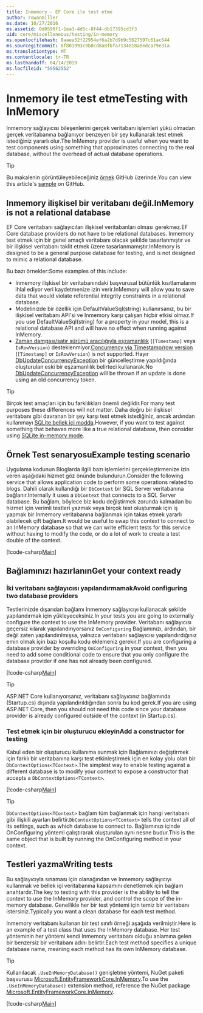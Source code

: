 ```yaml
---
title: Inmemory - EF Core ile test etme
author: rowanmiller
ms.date: 10/27/2016
ms.assetid: 0d0590f1-1ea3-4d5c-8f44-db17395cd3f3
uid: core/miscellaneous/testing/in-memory
ms.openlocfilehash: 8aaea52f22954ef6a2b7d9b9c5627597c61ac644
ms.sourcegitcommit: 8f801993c9b8cd8a8fbfa7134818a8edca79e31a
ms.translationtype: MT
ms.contentlocale: tr-TR
ms.lasthandoff: 04/14/2019
ms.locfileid: "59562552"
---
```

# <a name="testing-with-inmemory"></a><span data-ttu-id="80d93-102">Inmemory ile test etme</span><span class="sxs-lookup"><span data-stu-id="80d93-102">Testing with InMemory</span></span>

<span data-ttu-id="80d93-103">Inmemory sağlayıcısı bileşenlerini gerçek veritabanı işlemleri yükü olmadan gerçek veritabanına bağlanıyor benzeyen bir şey kullanarak test etmek istediğiniz yararlı olur.</span><span class="sxs-lookup"><span data-stu-id="80d93-103">The InMemory provider is useful when you want to test components using something that approximates connecting to the real database, without the overhead of actual database operations.</span></span>

> [!TIP]  
> <span data-ttu-id="80d93-104">Bu makalenin görüntüleyebileceğiniz [örnek](https://github.com/aspnet/EntityFramework.Docs/tree/master/samples/core/Miscellaneous/Testing) GitHub üzerinde.</span><span class="sxs-lookup"><span data-stu-id="80d93-104">You can view this article's [sample](https://github.com/aspnet/EntityFramework.Docs/tree/master/samples/core/Miscellaneous/Testing) on GitHub.</span></span>

## <a name="inmemory-is-not-a-relational-database"></a><span data-ttu-id="80d93-105">Inmemory ilişkisel bir veritabanı değil.</span><span class="sxs-lookup"><span data-stu-id="80d93-105">InMemory is not a relational database</span></span>

<span data-ttu-id="80d93-106">EF Core veritabanı sağlayıcıları ilişkisel veritabanları olması gerekmez.</span><span class="sxs-lookup"><span data-stu-id="80d93-106">EF Core database providers do not have to be relational databases.</span></span> <span data-ttu-id="80d93-107">Inmemory test etmek için bir genel amaçlı veritabanı olacak şekilde tasarlanmıştır ve bir ilişkisel veritabanı taklit etmek üzere tasarlanmamıştır.</span><span class="sxs-lookup"><span data-stu-id="80d93-107">InMemory is designed to be a general purpose database for testing, and is not designed to mimic a relational database.</span></span>

<span data-ttu-id="80d93-108">Bu bazı örnekler:</span><span class="sxs-lookup"><span data-stu-id="80d93-108">Some examples of this include:</span></span>

* <span data-ttu-id="80d93-109">Inmemory ilişkisel bir veritabanındaki başvurusal bütünlük kısıtlamalarını ihlal ediyor veri kaydetmenize izin verir.</span><span class="sxs-lookup"><span data-stu-id="80d93-109">InMemory will allow you to save data that would violate referential integrity constraints in a relational database.</span></span>
* <span data-ttu-id="80d93-110">Modelinizde bir özellik için DefaultValueSql(string) kullanırsanız, bu bir ilişkisel veritabanı API'si ve Inmemory karşı çalışan hiçbir etkisi olmaz.</span><span class="sxs-lookup"><span data-stu-id="80d93-110">If you use DefaultValueSql(string) for a property in your model, this is a relational database API and will have no effect when running against InMemory.</span></span>
* <span data-ttu-id="80d93-111">[Zaman damgası/satır sürümü aracılığıyla eşzamanlılık](xref:core/modeling/concurrency#timestamprow-version) (`[Timestamp]` veya `IsRowVersion`) desteklenmiyor.</span><span class="sxs-lookup"><span data-stu-id="80d93-111">[Concurrency via Timestamp/row version](xref:core/modeling/concurrency#timestamprow-version) (`[Timestamp]` or `IsRowVersion`) is not supported.</span></span> <span data-ttu-id="80d93-112">Hayır [DbUpdateConcurrencyException](https://docs.microsoft.com/dotnet/api/microsoft.entityframeworkcore.dbupdateconcurrencyexception) bir güncelleştirme yapıldığında oluşturulan eski bir eşzamanlılık belirteci kullanarak.</span><span class="sxs-lookup"><span data-stu-id="80d93-112">No [DbUpdateConcurrencyException](https://docs.microsoft.com/dotnet/api/microsoft.entityframeworkcore.dbupdateconcurrencyexception) will be thrown if an update is done using an old concurrency token.</span></span>

> [!TIP]  
> <span data-ttu-id="80d93-113">Birçok test amaçları için bu farklılıkları önemli değildir.</span><span class="sxs-lookup"><span data-stu-id="80d93-113">For many test purposes these differences will not matter.</span></span> <span data-ttu-id="80d93-114">Daha doğru bir ilişkisel veritabanı gibi davranan bir şey karşı test etmek istediğiniz, ancak ardından kullanmayı [SQLite bellek içi modda](sqlite.md).</span><span class="sxs-lookup"><span data-stu-id="80d93-114">However, if you want to test against something that behaves more like a true relational database, then consider using [SQLite in-memory mode](sqlite.md).</span></span>

## <a name="example-testing-scenario"></a><span data-ttu-id="80d93-115">Örnek Test senaryosu</span><span class="sxs-lookup"><span data-stu-id="80d93-115">Example testing scenario</span></span>

<span data-ttu-id="80d93-116">Uygulama kodunun Bloglarda ilgili bazı işlemlerini gerçekleştirmenize izin veren aşağıdaki hizmet göz önünde bulundurun.</span><span class="sxs-lookup"><span data-stu-id="80d93-116">Consider the following service that allows application code to perform some operations related to blogs.</span></span> <span data-ttu-id="80d93-117">Dahili olarak kullandığı bir `DbContext` bir SQL Server veritabanına bağlanır.</span><span class="sxs-lookup"><span data-stu-id="80d93-117">Internally it uses a `DbContext` that connects to a SQL Server database.</span></span> <span data-ttu-id="80d93-118">Bu bağlam, böylece biz kodu değiştirmek zorunda kalmadan bu hizmet için verimli testleri yazmak veya birçok test oluşturmak için iş yapmak bir Inmemory veritabanına bağlanmak için takas etmek yararlı olabilecek çift bağlam.</span><span class="sxs-lookup"><span data-stu-id="80d93-118">It would be useful to swap this context to connect to an InMemory database so that we can write efficient tests for this service without having to modify the code, or do a lot of work to create a test double of the context.</span></span>

[!code-csharp[Main](../../../../samples/core/Miscellaneous/Testing/BusinessLogic/BlogService.cs)]

## <a name="get-your-context-ready"></a><span data-ttu-id="80d93-119">Bağlamınızı hazırlanın</span><span class="sxs-lookup"><span data-stu-id="80d93-119">Get your context ready</span></span>

### <a name="avoid-configuring-two-database-providers"></a><span data-ttu-id="80d93-120">İki veritabanı sağlayıcısı yapılandırmamak</span><span class="sxs-lookup"><span data-stu-id="80d93-120">Avoid configuring two database providers</span></span>

<span data-ttu-id="80d93-121">Testlerinizde dışarıdan bağlamı Inmemory sağlayıcıyı kullanacak şekilde yapılandırmak için yükleyeceksiniz.</span><span class="sxs-lookup"><span data-stu-id="80d93-121">In your tests you are going to externally configure the context to use the InMemory provider.</span></span> <span data-ttu-id="80d93-122">Veritabanı sağlayıcısı geçersiz kılarak yapılandırıyorsanız `OnConfiguring` Bağlamınızı, ardından, bir değil zaten yapılandırılmışsa, yalnızca veritabanı sağlayıcısı yapılandırdığınız emin olmak için bazı koşullu kodu eklemeniz gerekir.</span><span class="sxs-lookup"><span data-stu-id="80d93-122">If you are configuring a database provider by overriding `OnConfiguring` in your context, then you need to add some conditional code to ensure that you only configure the database provider if one has not already been configured.</span></span>

[!code-csharp[Main](../../../../samples/core/Miscellaneous/Testing/BusinessLogic/BloggingContext.cs#OnConfiguring)]

> [!TIP]  
> <span data-ttu-id="80d93-123">ASP.NET Core kullanıyorsanız, veritabanı sağlayıcınız bağlamında (Startup.cs) dışında yapılandırıldığından sonra bu kod gerek.</span><span class="sxs-lookup"><span data-stu-id="80d93-123">If you are using ASP.NET Core, then you should not need this code since your database provider is already configured outside of the context (in Startup.cs).</span></span>

### <a name="add-a-constructor-for-testing"></a><span data-ttu-id="80d93-124">Test etmek için bir oluşturucu ekleyin</span><span class="sxs-lookup"><span data-stu-id="80d93-124">Add a constructor for testing</span></span>

<span data-ttu-id="80d93-125">Kabul eden bir oluşturucu kullanıma sunmak için Bağlamınızı değiştirmek için farklı bir veritabanına karşı test etkinleştirmek için en kolay yolu olan bir `DbContextOptions<TContext>`.</span><span class="sxs-lookup"><span data-stu-id="80d93-125">The simplest way to enable testing against a different database is to modify your context to expose a constructor that accepts a `DbContextOptions<TContext>`.</span></span>

[!code-csharp[Main](../../../../samples/core/Miscellaneous/Testing/BusinessLogic/BloggingContext.cs#Constructors)]

> [!TIP]  
> <span data-ttu-id="80d93-126">`DbContextOptions<TContext>` bağlam tüm bağlanmak için hangi veritabanı gibi ilişkili ayarları belirtir.</span><span class="sxs-lookup"><span data-stu-id="80d93-126">`DbContextOptions<TContext>` tells the context all of its settings, such as which database to connect to.</span></span> <span data-ttu-id="80d93-127">Bağlamınızı içinde OnConfiguring yöntemi çalıştırarak oluşturulan aynı nesne budur.</span><span class="sxs-lookup"><span data-stu-id="80d93-127">This is the same object that is built by running the OnConfiguring method in your context.</span></span>

## <a name="writing-tests"></a><span data-ttu-id="80d93-128">Testleri yazma</span><span class="sxs-lookup"><span data-stu-id="80d93-128">Writing tests</span></span>

<span data-ttu-id="80d93-129">Bu sağlayıcıyla sınaması için olanağından ve Inmemory sağlayıcıyı kullanmak ve bellek içi veritabanına kapsamını denetlemek için bağlam anahtardır.</span><span class="sxs-lookup"><span data-stu-id="80d93-129">The key to testing with this provider is the ability to tell the context to use the InMemory provider, and control the scope of the in-memory database.</span></span> <span data-ttu-id="80d93-130">Genellikle her bir test yöntemi için temiz bir veritabanı istersiniz.</span><span class="sxs-lookup"><span data-stu-id="80d93-130">Typically you want a clean database for each test method.</span></span>

<span data-ttu-id="80d93-131">Inmemory veritabanı kullanan bir test sınıfı örneği aşağıda verilmiştir.</span><span class="sxs-lookup"><span data-stu-id="80d93-131">Here is an example of a test class that uses the InMemory database.</span></span> <span data-ttu-id="80d93-132">Her test yönteminin her yöntemi kendi Inmemory veritabanı olduğu anlamına gelen bir benzersiz bir veritabanı adını belirtir.</span><span class="sxs-lookup"><span data-stu-id="80d93-132">Each test method specifies a unique database name, meaning each method has its own InMemory database.</span></span>

>[!TIP]
> <span data-ttu-id="80d93-133">Kullanılacak `.UseInMemoryDatabase()` genişletme yöntemi, NuGet paketi başvurusu [Microsoft.EntityFrameworkCore.InMemory](https://www.nuget.org/packages/Microsoft.EntityFrameworkCore.InMemory/).</span><span class="sxs-lookup"><span data-stu-id="80d93-133">To use the `.UseInMemoryDatabase()` extension method, reference the NuGet package [Microsoft.EntityFrameworkCore.InMemory](https://www.nuget.org/packages/Microsoft.EntityFrameworkCore.InMemory/).</span></span>

[!code-csharp[Main](../../../../samples/core/Miscellaneous/Testing/TestProject/InMemory/BlogServiceTests.cs)]
